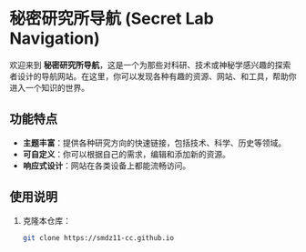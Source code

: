# 秘密研究所导航 (Secret Lab Navigation)

欢迎来到 **秘密研究所导航**，这是一个为那些对科研、技术或神秘学感兴趣的探索者设计的导航网站。在这里，你可以发现各种有趣的资源、网站、和工具，帮助你进入一个知识的世界。

## 功能特点

- **主题丰富**：提供各种研究方向的快速链接，包括技术、科学、历史等领域。
- **可自定义**：你可以根据自己的需求，编辑和添加新的资源。
- **响应式设计**：网站在各类设备上都能流畅访问。

## 使用说明

1. 克隆本仓库：

   ```bash
   git clone https://smdz11-cc.github.io
